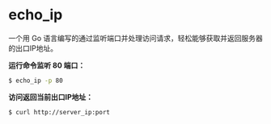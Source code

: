 # echo_ip

一个用 Go 语言编写的通过监听端口并处理访问请求，轻松能够获取并返回服务器的出口IP地址。


**运行命令监听 80 端口：**

```bash
$ echo_ip -p 80
```

**访问返回当前出口IP地址：**

```bash
$ curl http://server_ip:port
```
